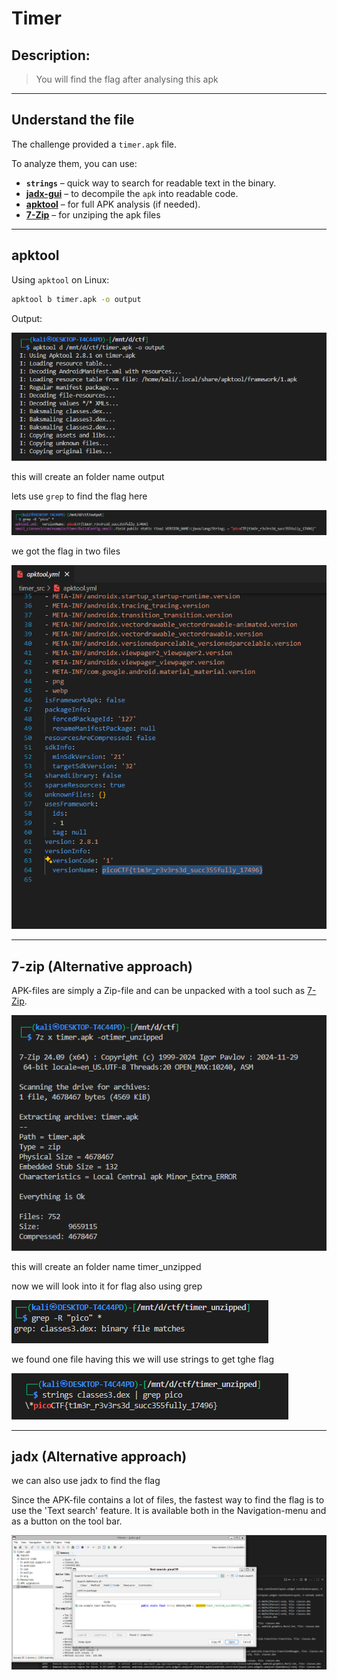 # **Timer**

## Description:

> You will find the flag after analysing this apk

---

## **Understand the file**

The challenge provided a `timer.apk` file.

To analyze them, you can use:

* **`strings`** – quick way to search for readable text in the binary.
* **[jadx-gui](https://github.com/skylot/jadx.git)** – to decompile the `apk` into readable code.
* **[apktool](https://apktool.org/)** – for full APK analysis (if needed).
* **[7-Zip](https://www.7-zip.org/)** – for unziping the apk files

---

## **apktool**

Using `apktool` on Linux:

```bash
apktool b timer.apk -o output
```

Output:

![apktools](./img/apktool.png)

this will create an folder name output 

lets use `grep` to find the flag here

![first_flag](./img/first_flag.png)

we got the flag in two files

![result](./img/result.png)



---

## **7-zip (Alternative approach)**


APK-files are simply a Zip-file and can be unpacked with a tool such as [7-Zip](https://www.7-zip.org/).

![7zip](./img/7_zip.png)

this will create an folder name timer_unzipped

now we will look into it for flag also using grep


![match](./img/match.png)


we found one file having this we will use strings to get tghe flag

![result2](./img/result2.png)


---

## **jadx (Alternative approach)**

we can also use jadx to find the flag 

Since the APK-file contains a lot of files, the fastest way to find the flag is to use the 'Text search' feature.
It is available both in the Navigation-menu and as a button on the tool bar.

![jadx-gui](./img/jadx_gui.png)



